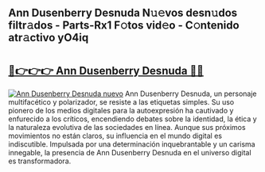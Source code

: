 ## Ann Dusenberry Desnuda N𝚞𝚎vos desn𝚞dos filtr𝚊dos - Parts-Rx1 F𝚘tos vid𝚎o - C𝚘ntenido atr𝚊ctivo yO4iq

# <h2><a href="http://mb7tgn.tromn.icu/?c=Ann+Dusenberry+Desnuda">🔗👉👉👉 Ann Dusenberry Desnuda 🔗🔗</a></h2>

[![Ann Dusenberry Desnuda nuevo](https://i.imgur.com/pEAQMta.gif)](http://mb7tgn.tromn.icu/?c=Ann+Dusenberry+Desnuda)
Ann Dusenberry Desnuda, un personaje multifacético y polarizador, se resiste a las etiquetas simples. Su uso pionero de los medios digitales para la autoexpresión ha cautivado y enfurecido a los críticos, encendiendo debates sobre la identidad, la ética y la naturaleza evolutiva de las sociedades en línea. Aunque sus próximos movimientos no están claros, su influencia en el mundo digital es indiscutible. Impulsada por una determinación inquebrantable y un carisma innegable, la presencia de Ann Dusenberry Desnuda en el universo digital es transformadora.
